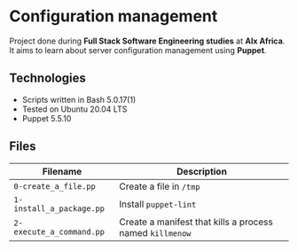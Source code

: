 # Configuration management
Project done during **Full Stack Software Engineering studies** at **Alx Africa**. It aims to learn about server configuration management using **Puppet**.

## Technologies
* Scripts written in Bash 5.0.17(1)
* Tested on Ubuntu 20.04 LTS
* Puppet 5.5.10

## Files

| Filename | Description |
| -------- | ----------- |
| `0-create_a_file.pp` | Create a file in `/tmp` |
| `1-install_a_package.pp` | Install `puppet-lint` |
| `2-execute_a_command.pp` | Create a manifest that kills a process named `killmenow` |
